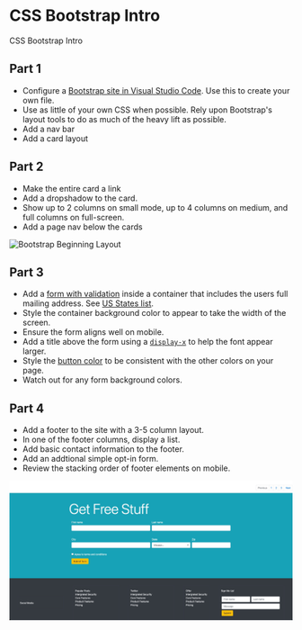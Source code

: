# CSS Bootstrap Intro
CSS Bootstrap Intro


## Part 1
* Configure a [Bootstrap site in Visual Studio Code](https://marketplace.visualstudio.com/items?itemName=thekalinga.bootstrap4-vscode). Use this to create your own file.
* Use as little of your own CSS when possible.  Rely upon Bootstrap's layout tools to do as much of the heavy lift as possible.
* Add a nav bar
* Add a card layout 

## Part 2
* Make the entire card a link
* Add a dropshadow to the card. 
* Show up to 2 columns on small mode, up to 4 columns on medium, and full columns on full-screen.
* Add a page nav below the cards


![Bootstrap Beginning Layout](https://github.com/code-differently/css-bootstrap-intro/blob/main/nav-card-next-layout.jpg?raw=true)

## Part 3
* Add a [form with validation](https://getbootstrap.com/docs/4.0/components/forms/#validation) inside a container that includes the users full mailing address. See [US States list](https://gist.github.com/RichLogan/9903043). 
* Style the container background color to appear to take the width of the screen.  
* Ensure the form aligns well on mobile.  
* Add a title above the form using a [`display-x`](https://getbootstrap.com/docs/4.0/content/typography/#display-headings) to help the font appear larger.
* Style the [button color](https://getbootstrap.com/docs/4.0/components/buttons/#examples) to be consistent with the other colors on your page.
* Watch out for any form background colors.

## Part 4
* Add a footer to the site with a 3-5 column layout.
* In one of the footer columns, display a list.
* Add basic contact information to the footer. 
* Add an addtional simple opt-in form.
* Review the stacking order of footer elements on mobile. 


![Form with footer](https://github.com/code-differently/css-bootstrap-intro/blob/main/form-footer.jpg?raw=true)
